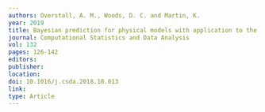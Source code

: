```yaml
---
authors: Overstall, A. M., Woods, D. C. and Martin, K. 
year: 2019 
title: Bayesian prediction for physical models with application to the optimization of the synthesis of pharmaceutical products using chemical kinetics 
journal: Computational Statistics and Data Analysis 
vol: 132 
pages: 126-142
editors: 
publisher: 
location: 
doi: 10.1016/j.csda.2018.10.013 
link: 
type: Article 
---
```

 
